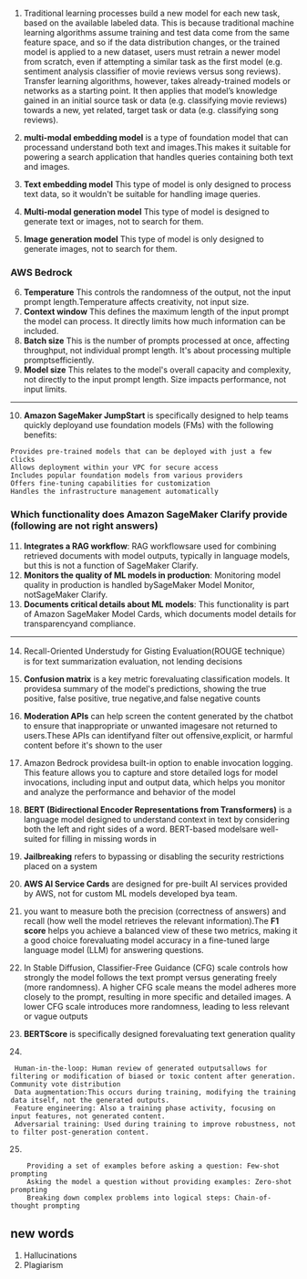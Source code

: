 1. Traditional learning processes build a new model for each new task, based on the available labeled data. This is because traditional machine learning algorithms assume training and test data come from the same feature space, and so if the data distribution changes, or the trained model is applied to a new dataset, users must retrain a newer model from scratch, even if attempting a similar task as the first model (e.g. sentiment analysis classifier of movie reviews versus song reviews). Transfer learning algorithms, however, takes already-trained models or networks as a starting point. It then applies that model’s knowledge gained in an initial source task or data (e.g. classifying movie reviews) towards a new, yet related, target task or data (e.g. classifying song reviews).

2. **multi-modal embedding model** is a type of foundation model that can processand understand both text and images.This
makes it suitable for powering a search application that handles queries containing both text and images.

3. **Text embedding model** This type of model is only designed to process text data, so it wouldn't be suitable for handling
image queries.
4. **Multi-modal generation model** This type of model is designed to generate text or images, not to search for them.
5. **Image generation model** This type of model is only designed to generate images, not to search for them.

### AWS Bedrock
6. **Temperature** This controls the randomness of the output, not the input prompt length.Temperature affects creativity, not
input size.
7. **Context window** This defines the maximum length of the input prompt the model can process. It directly limits how much
information can be included.
8. **Batch size** This is the number of prompts processed at once, affecting throughput, not individual prompt length. It's about processing multiple promptsefficiently.
9. **Model size** This relates to the model's overall capacity and complexity, not directly to the input prompt length. Size impacts performance, not input limits.
---

10. **Amazon SageMaker JumpStart** is specifically designed to help teams quickly deployand use foundation models (FMs) with the
following benefits:
```
Provides pre-trained models that can be deployed with just a few clicks
Allows deployment within your VPC for secure access
Includes popular foundation models from various providers
Offers fine-tuning capabilities for customization
Handles the infrastructure management automatically
```
### Which functionality does Amazon SageMaker Clarify provide (following are not right answers)
11. **Integrates a RAG workflow**: RAG workflowsare used for combining retrieved documents with model outputs, typically in language models, but this is not a function of SageMaker Clarify.
12. **Monitors the quality of ML models in production**: Monitoring model quality in production is handled bySageMaker Model
Monitor, notSageMaker Clarify.
13. **Documents critical details about ML models**: This functionality is part of Amazon SageMaker Model Cards, which documents model details for transparencyand compliance.
---

14.  Recall-Oriented Understudy for Gisting Evaluation(ROUGE technique） is for text summarization evaluation, not lending decisions
15.  **Confusion matrix** is a key metric forevaluating classification models. It providesa summary of the model's predictions, showing the true positive, false positive, true negative,and false negative counts
16. **Moderation APIs** can help screen the content generated by the chatbot to ensure that inappropriate or unwanted imagesare not returned to users.These APIs can identifyand filter out offensive,explicit, or harmful content before it's shown to the user
17. Amazon Bedrock providesa built-in option to enable invocation logging. This feature allows you to capture and store detailed logs for model invocations, including input and output data, which helps you monitor and analyze the performance and behavior of the model
18.  **BERT (Bidirectional Encoder Representations from Transformers)** is a language model designed to understand context in text by considering both the left and right sides of a word. BERT-based modelsare well-suited for filling in missing words in
19.  **Jailbreaking** refers to bypassing or disabling the security restrictions placed on a system
20.  **AWS AI Service Cards** are designed for pre-built AI services provided by AWS, not for custom ML models developed bya team.
21. you want to measure both the precision (correctness of answers) and recall (how well the
model retrieves the relevant information).The **F1 score** helps you achieve a balanced view of these two metrics, making it a
good choice forevaluating model accuracy in a fine-tuned large language model (LLM) for answering questions.

22. In Stable Diffusion, Classifier-Free Guidance (CFG) scale controls how strongly the model follows the text prompt versus generating freely (more randomness).
  A higher CFG scale means the model adheres more closely to the prompt, resulting in more specific and detailed images.
  A lower CFG scale introduces more randomness, leading to less relevant or vague outputs

23. **BERTScore** is specifically designed forevaluating text generation quality
24.
```
 Human-in-the-loop: Human review of generated outputsallows for filtering or modification of biased or toxic content after generation. Community vote distribution
 Data augmentation:This occurs during training, modifying the training data itself, not the generated outputs.
 Feature engineering: Also a training phase activity, focusing on input features, not generated content.
 Adversarial training: Used during training to improve robustness, not to filter post-generation content.
 ```
25.
```
    Providing a set of examples before asking a question: Few-shot prompting
    Asking the model a question without providing examples: Zero-shot prompting
    Breaking down complex problems into logical steps: Chain-of-thought prompting
```
## new words
1. Hallucinations
2. Plagiarism
